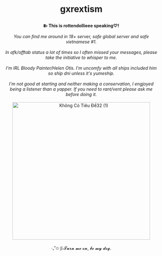  # <p align="center">gxrextism 
<p align="center"><b> ⩩› This is rottendollieee speaking♡!</b><br><br>
<i> You can find me around in 18+ server, safe global server and safe vietnamese #1. </i><br><br><i> In afk/offtab status a lot of times so I often missed your messages, please take the initiative to whisper to me. </i><br><br>
<i> I'm IRL Bloody Painter/Helen Otis. I'm uncomfy with all ships included him so ship dni unless it's yumeship.</i><br><br>
<i> I'm not good at starting and neither making a conservation, I engjoyed being a listener than a yapper. If you need to rant/vent please ask me before doing it. </i><br><br>
<img width="444" height="444" alt="Không Có Tiêu Đề32 (1)" src="https://github.com/user-attachments/assets/72c330b6-ce77-4957-a306-eb18d97123b1" /><br><br>
‧₊˚✩彡𝓣𝓾𝓻𝓷 𝓶𝓮 𝓸𝓷, 𝓫𝓮 𝓶𝔂 𝓭𝓸𝓰.
